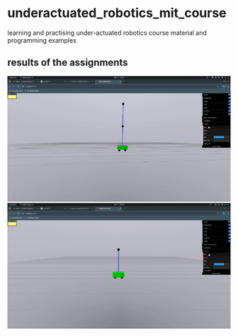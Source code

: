 # underactuated_robotics_mit_course
learning and practising under-actuated robotics course material and programming examples

## results of the assignments
<img src="result_plots/gifs/LQR_cartpole_double.gif" alt="lqr cartpole double" width="1500"/>
<img src="result_plots/gifs/LQR_cartpole_single.gif" alt="lqr cartpole single" width="1500"/>